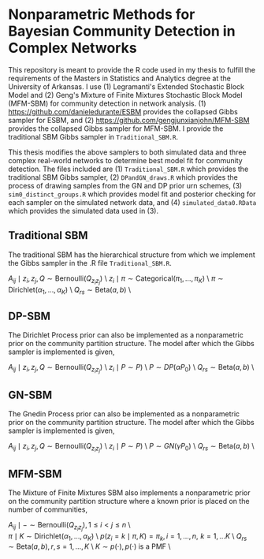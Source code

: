 # Nonparametric Methods for Bayesian Community Detection in Complex Networks

This repository is meant to provide the R code used in my thesis to fulfill the requirements of the Masters in Statistics and Analytics degree at the University of Arkansas. I use (1) Legramanti's Extended Stochastic Block Model and (2) Geng's Mixture of Finite Mixtures Stochastic Block Model (MFM-SBM) for community detection in network analysis. (1) https://github.com/danieledurante/ESBM provides the collapsed Gibbs sampler for ESBM, and (2) https://github.com/gengjunxianjohn/MFM-SBM provides the collapsed Gibbs sampler for MFM-SBM. I provide the traditional SBM Gibbs sampler in `Traditional_SBM.R`. 

This thesis modifies the above samplers to both simulated data and three complex real-world networks to determine best model fit for community detection. The files included are (1) `Traditional_SBM.R` which provides the traditional SBM Gibbs sampler, (2) `DPandGN_draws.R` which provides the process of drawing samples from the GN and DP prior urn schemes, (3) `sim0_distinct_groups.R` which provides model fit and posterior checking for each sampler on the simulated network data, and (4) `simulated_data0.RData` which provides the simulated data used in (3). 

## Traditional SBM

The traditional SBM has the hierarchical structure from which we implement the Gibbs sampler in the .R file `Traditional_SBM.R`. 

   $A_{ij} \mid z_i, z_j, Q \sim \text{Bernoulli}(Q_{z_i z_j})$ \\
    $z_i \mid \pi\sim \text{Categorical}(\pi_1, \dots, \pi_K)$ \\
    $\pi \sim \text{Dirichlet}(\alpha_1, \dots ,\alpha_K)$ \\
    $Q_{rs} \sim \text{Beta}(a, b)$ \\

## DP-SBM 

The Dirichlet Process prior can also be implemented as a nonparametric prior on the community partition structure. The model after which the Gibbs sampler is implemented is given, 

 $A_{ij} \mid z_i, z_j, Q \sim \text{Bernoulli}(Q_{z_i z_j})$ \\
 $z_i \mid P \sim P)$ \\
 $P \sim DP(\alpha P_0)$ \\
 $Q_{rs} \sim \text{Beta}(a, b)$ \\ 

 ## GN-SBM 

The Gnedin Process prior can also be implemented as a nonparametric prior on the community partition structure. The model after which the Gibbs sampler is implemented is given, 

 $A_{ij} \mid z_i, z_j, Q \sim \text{Bernoulli}(Q_{z_i z_j})$ \\
 $z_i \mid P \sim P)$ \\
 $P \sim GN(\gamma P_0)$ \\
 $Q_{rs} \sim \text{Beta}(a, b)$ \\

 ## MFM-SBM

The Mixture of Finite Mixtures SBM also implements a nonparametric prior on the community partition structure where a known prior is placed on the number of communities,


   $A_{ij} \mid - \sim \text{Bernoulli}(Q_{z_iz_j}), 1 \leq i < j \leq n$ \\    
   $\pi \mid K \sim \text{Dirichlet}(\alpha_1, \dots, \alpha_K)$ \\
   $p(z_i = k \mid \pi, K) = \pi_k, i = 1, \dots, n, \,\, k = 1, \dots K$  \\
   $Q_{rs} \sim \text{Beta}(a,b), r,s = 1, \dots, K$ \\
   $K \sim p(\cdot), p(\cdot) \text{ is a PMF}$ \\


 
